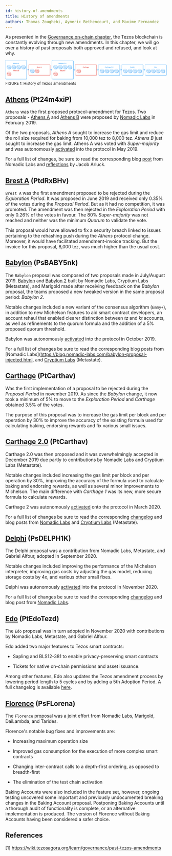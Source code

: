 ```yaml
---
id: history-of-amendments
title: History of amendments
authors: Thomas Zoughebi, Aymeric Bethencourt, and Maxime Fernandez
---
```


As presented in the [Governance on-chain chapter](/tezos-basics/governance-on-chain), the Tezos blockchain is constantly evolving through new amendments. In this chapter, we will go over a history of past proposals both approved and refused, and look at why.

![](../../static/img/tezos-basics/history_of_tezos_amendement.svg)
<small className="figure">FIGURE 1: History of Tezos amendments</small>

## [Athens](https://www.tezosagora.org/proposal/1) (Pt24m4xiP)
`Athens` was the first proposed protocol-amendment for Tezos. Two proposals - [Athens A](https://www.tezosagora.org/proposal/1) and [Athens B](https://forum.tezosagora.org/t/athens-b-psd1ynubh/33) were proposed by [Nomadic Labs](https://blog.nomadic-labs.com/athens-our-proposals-for-the-first-voted-amendment.html) in February 2019.

Of the two proposals, _Athens A_ sought to increase the gas limit and reduce the roll size required for baking from 10,000 tez to 8,000 tez. _Athens B_ just sought to increase the gas limit. Athens A was voted with _Super-majority_ and was autonomously [activated](https://twitter.com/TezosAgoraBot/status/1133901612790034432?s=20) into the protocol in May 2019.

For a full list of changes, be sure to read the corresponding blog [post](https://blog.nomadic-labs.com/athens-proposals-injected.html) from Nomadic Labs and [reflections](https://medium.com/tqtezos/reflecting-on-athens-the-first-self-amendment-of-tezos-4791ab3b1de1) by Jacob Arluck. 

## [Brest A](https://www.tezosagora.org/proposal/3) (PtdRxBHv)

`Brest A` was the first amendment proposed to be rejected during the _Exploration Period_. It was proposed in June 2019 and received only 0.35% of the votes during the _Proposal Period_. But as it had no competition, it was promoted. The amendment was then rejected in the _Exploration Period_ with only 0.26% of the votes in favour. The 80% _Super-majority_ was not reached and neither was the minimum _Quorum_ to validate the vote.

This proposal would have allowed to fix a security breach linked to issues pertaining to the rehashing push during the _Athens_ protocol change. Moreover, it would have facilitated amendment-invoice tracking. But the invoice for this proposal, 8,000 tez, was much higher than the usual cost.

## [Babylon](https://www.tezosagora.org/proposal/5) (PsBABY5nk)

The `Babylon` proposal was composed of two proposals made in July/August 2019. [Babylon](https://www.tezosagora.org/proposal/4) and [Babylon 2](https://www.tezosagora.org/proposal/5) built by Nomadic Labs, Cryptium Labs (Metastate), and Marigold made after receiving feedback on the _Babylon_ proposal, the teams proposed a new tweaked version in the same proposal period: _Babylon 2_.

Notable changes included a new variant of the consensus algorithm (`Emmy+`), in addition to new Michelson features to aid smart contract developers, an account rehaul that enabled clearer distinction between _tz_ and _kt_ accounts, as well as refinements to the quorum formula and the addition of a 5% proposed quorum threshold.

Babylon was autonomously [activated](https://twitter.com/adrian_brink/status/1185137422432161792?s=20) into the protocol in October 2019.

For a full list of changes be sure to read the corresponding blog posts from [Nomadic Labs](https://blog.nomadic-labs.com/babylon-proposal-injected.html, and [Cryptium Labs](https://medium.com/metastatedev/on-babylon2-0-1-58058d9d2106) (Metastate). 

## [Carthage](https://www.tezosagora.org/proposal/6) (PtCarthav)

Was the first implementation of a proposal to be rejected during the _Proposal Period_ in november 2019. As since the _Babylon_ change, it now took a minimum of 5% to move to the _Exploration Period_ and _Carthage_ obtained 3.5% of the votes.

The purpose of this proposal was to increase the gas limit per block and per operation by 30% to improve the accuracy of the existing formula used for calculating baking, endorsing rewards and fix various small issues.

## [Carthage 2.0](https://www.tezosagora.org/proposal/7) (PtCarthav)
Carthage 2.0 was then proposed and it was overwhelmingly accepted in December 2019 due partly to contributions by Nomadic Labs and Cryptium Labs (Metastate).

Notable changes included increasing the gas limit per block and per operation by 30%, improving the accuracy of the formula used to calculate baking and endorsing rewards, as well as several minor improvements to Michelson. The main difference with _Carthage 1_ was its new, more secure formula to calculate rewards.

Carthage 2 was autonomously [activated](https://twitter.com/tezos/status/1235590757416751105?s=20) onto the protocol in March 2020.

For a full list of changes be sure to read the corresponding [changelog](https://tezos.gitlab.io/protocols/006_carthage.html#changelog) and blog posts from [Nomadic Labs](https://blog.nomadic-labs.com/carthage-changelog-and-testnet.html) and [Cryptium Labs](https://medium.com/metastatedev/updating-the-potential-carthage-proposal-and-resetting-the-carthagenet-test-network-f413a792571f) (Metastate). 

## [Delphi](https://www.tezosagora.org/proposal/8) (PsDELPH1K)
The Delphi proposal was a contribution from Nomadic Labs, Metastate, and Gabriel Alfour, adopted in September 2020.

Notable changes included improving the performance of the Michelson interpreter, improving gas costs by adjusting the gas model, reducing storage costs by 4x, and various other small fixes.

Delphi was autonomously [activated](https://twitter.com/tezos/status/1326877616322859009?s=20) into the protocol in November 2020.

For a full list of changes be sure to read the corresponding [changelog](https://blog.nomadic-labs.com/delphi-changelog.html#007-delphi-changelog) and blog post from [Nomadic Labs](https://blog.nomadic-labs.com/delphi-official-release.html).

## [Edo](https://www.tezosagora.org/proposal/9) (PtEdoTezd)
The `Edo` proposal was in turn adopted in November 2020 with contributions by Nomadic Labs, Metastate, and Gabriel Alfour.

Edo added two major features to Tezos smart contracts:

* Sapling and BLS12-381 to enable privacy-preserving smart contracts

* Tickets for native on-chain permissions and asset issuance.

Among other features, Edo also updates the Tezos amendment process by lowering period length to 5 cycles and by adding a 5th Adoption Period. A full changelog is available [here](https://tezos.gitlab.io/protocols/008_edo.html).

## [Florence](https://www.tezosagora.org/proposal/11) (PsFLorena)
The `Florence` proposal was a joint effort from Nomadic Labs, Marigold, DaiLambda, and Tarides.

Florence's notable bug fixes and improvements are:

* Increasing maximum operation size

* Improved gas consumption for the execution of more complex smart contracts

* Changing inter-contract calls to a depth-first ordering, as opposed to breadth-first

* The elimination of the test chain activation
  
Baking Accounts were also included in the feature set, however, ongoing testing uncovered some important and previously undocumented breaking changes in the Baking Account proposal. Postponing Baking Accounts until a thorough audit of functionality is complete, or an alternative implementation is produced. The version of Florence without Baking Accounts having been considered a safer choice.

## References 

[1] https://wiki.tezosagora.org/learn/governance/past-tezos-amendments
